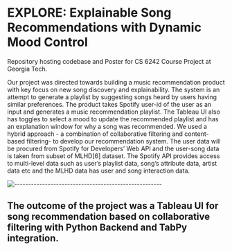 # EXPLORE: Explainable Song Recommendations with Dynamic Mood Control

Repository hosting codebase and Poster for CS 6242 Course Project at Georgia Tech.

Our project was directed towards building a music
recommendation product with key focus on new song
discovery and explainability. The system is an attempt
to generate a playlist by suggesting songs heard by
users having similar preferences. The product takes
Spotify user-id of the user as an input and generates
a music recommendation playlist. The Tableau UI also has
toggles to select a mood to update the recommended
playlist and has an explanation window for
why a song was recommended. We used a hybrid
approach - a combination of collaborative filtering and
content-based filtering- to develop our recommendation system. The user data will be procured from Spotify for Developers’ Web API and the user-song data is taken from subset of MLHD[6] dataset. The Spotify
API provides access to multi-level data such as user’s
playlist data, song’s attribute data, artist data etc and
the MLHD data has user and song interaction data.

![-----------------------------------------------------](https://raw.githubusercontent.com/andreasbm/readme/master/assets/lines/rainbow.png)

<h2 id="Outcome">
The outcome of the project was a Tableau UI for song recommendation based on collaborative filtering with Python Backend and TabPy integration. 
